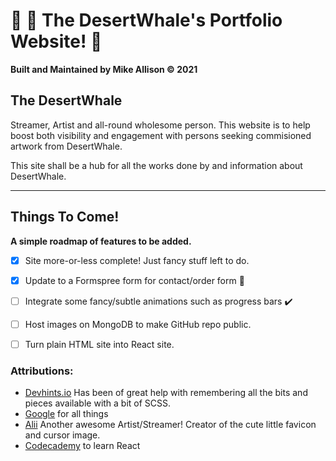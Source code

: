 # :whale: :palm_tree: The DesertWhale's Portfolio Website! :partying_face:

**Built and Maintained by Mike Allison &copy; 2021**

## The DesertWhale
Streamer, Artist and all-round wholesome person. This website is to help boost both visibility and engagement with persons seeking commisioned artwork from DesertWhale.

This site shall be a hub for all the works done by and information about DesertWhale.

----

## Things To Come!

**A simple roadmap of features to be added.**

- [x] Site more-or-less complete! Just fancy stuff left to do.
- [x] Update to a Formspree form for contact/order form :pencil:
- [ ] Integrate some fancy/subtle animations such as progress bars :heavy_check_mark:
- [ ] Host images on MongoDB to make GitHub repo public.
- [ ] Turn plain HTML site into React site. 



### Attributions: 

- [Devhints.io](https://devhints.io/sass) Has been of great help with remembering all the bits and pieces available with a bit of SCSS.
- [Google](https://google.com) for all things
- [Alii](https://rawooo.carrd.co/) Another awesome Artist/Streamer! Creator of the cute little favicon and cursor image.
- [Codecademy](https://codecademy.com) to learn React